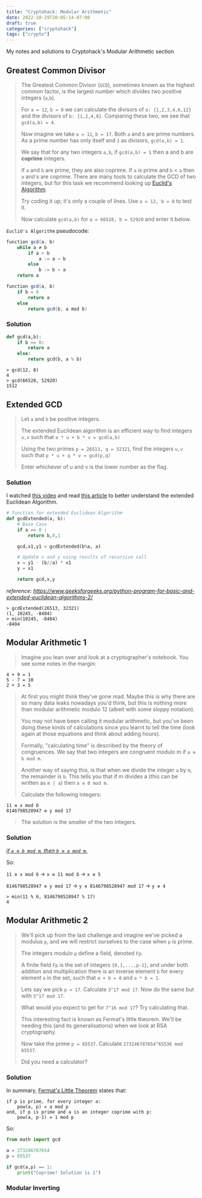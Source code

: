 ```yaml
---
title: "Cryptohack: Modular Arithmetic"
date: 2022-10-29T20:05:14-07:00
draft: true
categories: ["cryptohack"]
tags: ["crypto"]
---
```


My notes and solutions to Cryptohack's Modular Arithmetic section

<!--more-->

## Greatest Common Divisor
>The Greatest Common Divisor (`GCD`), sometimes known as the highest common factor, is the largest number which divides two positive integers (`a`,`b`).
>
>For `a = 12`, `b = 8` we can calculate the divisors of `a: {1,2,3,4,6,12}` and the divisors of `b: {1,2,4,8}`. Comparing these two, we see that `gcd(a,b) = 4`.
>
>Now imagine we take `a = 11`, `b = 17`. Both `a` and `b` are prime numbers. As a prime number has only itself and `1` as divisors, `gcd(a,b) = 1`.
>
>We say that for any two integers `a,b`, if `gcd(a,b) = 1` then a and b are **coprime** integers.
>
>If `a` and `b` are prime, they are also coprime. If `a` is prime and `b` < `a` then `a` and `b` are coprime.
>There are many tools to calculate the GCD of two integers, but for this task we recommend looking up [Euclid's Algorithm](https://en.wikipedia.org/wiki/Euclidean_algorithm).
>
>Try coding it up; it's only a couple of lines. Use `a = 12, b = 8` to test it.
>
>Now calculate `gcd(a,b)` for `a = 66528, b = 52920` and enter it below.

`Euclid's Algorithm` pseudocode:
```java
function gcd(a, b)
    while a ≠ b 
        if a > b
            a := a − b
        else
            b := b − a
    return a
```
```java
function gcd(a, b)
    if b = 0
        return a
    else
        return gcd(b, a mod b)
```

### Solution

```python
def gcd(a,b):
    if b == 0:
        return a
    else:
        return gcd(b, a % b)
```
```console
> gcd(12, 8)
4
> gcd(66528, 52920)
1512
```

## Extended GCD
>Let `a` and `b` be positive integers.
>
>The extended Euclidean algorithm is an efficient way to find integers `u,v` such that `a * u + b * v = gcd(a,b)`
>
>Using the two primes `p = 26513, q = 32321`, find the integers `u,v` such that `p * u + q * v = gcd(p,q)`
>
>Enter whichever of u and v is the lower number as the flag.

### Solution
I watched [this video](https://www.youtube.com/watch?v=hB34-GSDT3k) and read [this article](http://www-math.ucdenver.edu/~wcherowi/courses/m5410/exeucalg.html) to better understand the extended Euclidean Algorithm.
```python
# function for extended Euclidean Algorithm
def gcdExtended(a, b):
    # Base Case
    if a == 0 :
        return b,0,1

    gcd,x1,y1 = gcdExtended(b%a, a)

    # Update x and y using results of recursive call
    x = y1 - (b//a) * x1
    y = x1

    return gcd,x,y
```
*reference: https://www.geeksforgeeks.org/python-program-for-basic-and-extended-euclidean-algorithms-2/*

```console
> gcdExtended(26513, 32321)
(1, 10245, -8404)
> min(10245, -8404)
-8404
```

## Modular Arithmetic 1
> Imagine you lean over and look at a cryptographer's notebook. You see some notes in the margin:
```
4 + 9 = 1
5 - 7 = 10
2 + 3 = 5
```
>At first you might think they've gone mad. Maybe this is why there are so many data leaks nowadays you'd think, but this is nothing more than modular arithmetic modulo 12 (albeit with some sloppy notation).
>
>You may not have been calling it modular arithmetic, but you've been doing these kinds of calculations since you learnt to tell the time (look again at those equations and think about adding hours).
>
>Formally, "calculating time" is described by the theory of congruences. We say that two integers are congruent modulo m if `a ≡ b mod m`.
>
>Another way of saying this, is that when we divide the integer `a` by `m`, the remainder is `b`. This tells you that if m divides a (this can be written as `m | a`) then `a ≡ 0 mod m`.
>
>Calculate the following integers:
```
11 ≡ x mod 6
8146798528947 ≡ y mod 17
```
>The solution is the smaller of the two integers.

### Solution
[*if `a ≡ b mod m`, then `b ≡ a mod m`.*](chrome-extension://efaidnbmnnnibpcajpcglclefindmkaj/https://www.math.nyu.edu/~hausner/congruence.pdf)

So:

`11 ≡ x mod 6` -> `x ≡ 11 mod 6` -> `x ≡ 5`

`8146798528947 ≡ y mod 17` -> `y ≡ 8146798528947 mod 17` -> `y ≡ 4`

```console
> min(11 % 6, 8146798528947 % 17)
4
```

## Modular Arithmetic 2
>We'll pick up from the last challenge and imagine we've picked a modulus `p`, and we will restrict ourselves to the case when `p` is prime.
>
>The integers modulo `p` define a field, denoted `Fp`.
>
>A finite field `Fp` is the set of integers `{0,1,...,p-1}`, and under both addition and multiplication there is an inverse element `b` for every element `a` in the set, such that `a + b = 0` and `a * b = 1`.
>
>Lets say we pick `p = 17`. Calculate `3^17 mod 17`. Now do the same but with `5^17 mod 17`.
>
>What would you expect to get for `7^16 mod 17`? Try calculating that.
>
>This interesting fact is known as Fermat's little theorem. We'll be needing this (and its generalisations) when we look at RSA cryptography.
>
>Now take the prime `p = 65537`. Calculate `273246787654^65536 mod 65537`.
>
>Did you need a calculator?

### Solution
In summary, [Fermat's Little Theorem](https://en.wikipedia.org/wiki/Fermat%27s_little_theorem) states that:

```
if p is prime, for every integer a:
    pow(a, p) = a mod p
and, if p is prime and a is an integer coprime with p:
    pow(a, p-1) = 1 mod p
```

So:
```python
from math import gcd

a = 273246787654
p = 65537

if gcd(a,p) == 1:
    print("Coprime! Solution is 1")
```

### Modular Inverting
